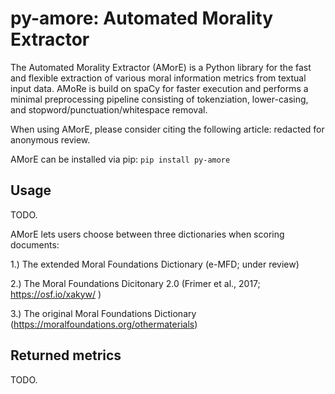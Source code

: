 # py-amore: Automated Morality Extractor

The Automated Morality Extractor (AMorE) is a Python library for the fast and flexible extraction of various moral information metrics from textual input data. AMoRe is build on spaCy for faster execution and performs a minimal preprocessing pipeline consisting of tokenziation, lower-casing, and stopword/punctuation/whitespace removal.  

When using AMorE, please consider citing the following article: redacted for anonymous review. 

AMorE can be installed via pip: `pip install py-amore`

## Usage 
TODO.

AMorE lets users choose between three dictionaries when scoring documents: 

1.) The extended Moral Foundations Dictionary (e-MFD; under review) 

2.) The Moral Foundations Dicitonary 2.0 (Frimer et al., 2017; https://osf.io/xakyw/ )

3.) The original Moral Foundations Dictionary (https://moralfoundations.org/othermaterials) 

## Returned metrics
TODO. 
